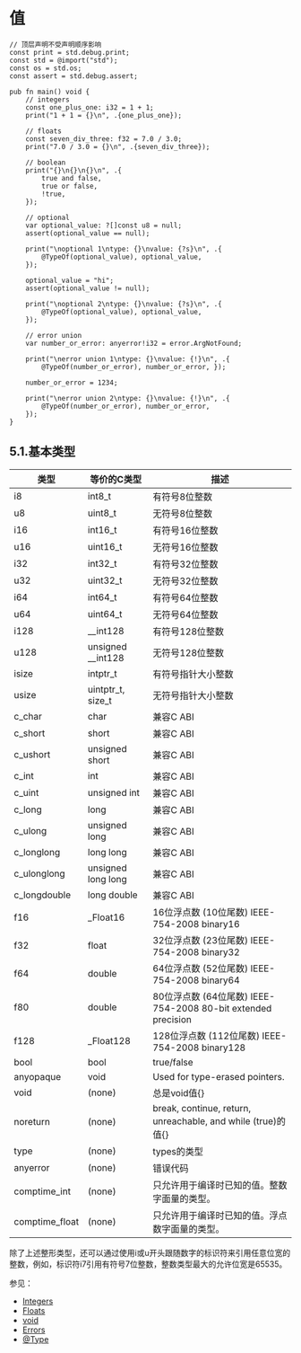 # 值
```zig
// 顶层声明不受声明顺序影响
const print = std.debug.print;
const std = @import("std");
const os = std.os;
const assert = std.debug.assert;

pub fn main() void {
    // integers
    const one_plus_one: i32 = 1 + 1;
    print("1 + 1 = {}\n", .{one_plus_one});

    // floats
    const seven_div_three: f32 = 7.0 / 3.0;
    print("7.0 / 3.0 = {}\n", .{seven_div_three});

    // boolean
    print("{}\n{}\n{}\n", .{
        true and false,
        true or false,
        !true,
    });

    // optional
    var optional_value: ?[]const u8 = null;
    assert(optional_value == null);

    print("\noptional 1\ntype: {}\nvalue: {?s}\n", .{
        @TypeOf(optional_value), optional_value,
    });

    optional_value = "hi";
    assert(optional_value != null);

    print("\noptional 2\ntype: {}\nvalue: {?s}\n", .{
        @TypeOf(optional_value), optional_value,
    });

    // error union
    var number_or_error: anyerror!i32 = error.ArgNotFound;

    print("\nerror union 1\ntype: {}\nvalue: {!}\n", .{
        @TypeOf(number_or_error), number_or_error, });

    number_or_error = 1234;

    print("\nerror union 2\ntype: {}\nvalue: {!}\n", .{
        @TypeOf(number_or_error), number_or_error,
    });
}
```
## 5.1.基本类型
| 类型 | 等价的C类型 | 描述 |
|------|--------------|-------------|
|i8|int8_t|有符号8位整数|
|u8| uint8_t |无符号8位整数|
|i16| int16_t |有符号16位整数|
|u16| uint16_t |无符号16位整数|
|i32| int32_t |有符号32位整数|
|u32| uint32_t |无符号32位整数|
|i64| int64_t |有符号64位整数|
|u64| uint64_t |无符号64位整数|
|i128| __int128 |有符号128位整数|
|u128| unsigned __int128 |无符号128位整数|
|isize| intptr_t |有符号指针大小整数|
|usize| uintptr_t, size_t |无符号指针大小整数|
|c_char| char |兼容C ABI|
|c_short| short |兼容C ABI|
|c_ushort| unsigned short |兼容C ABI|
|c_int| int |兼容C ABI|
|c_uint| unsigned int |兼容C ABI|
|c_long| long |兼容C ABI|
|c_ulong| unsigned long |兼容C ABI|
|c_longlong| long long |兼容C ABI|
|c_ulonglong| unsigned long long |兼容C ABI|
|c_longdouble| long double |兼容C ABI|
|f16| _Float16 |16位浮点数 (10位尾数) IEEE-754-2008 binary16|
|f32| float |32位浮点数 (23位尾数) IEEE-754-2008 binary32|
|f64| double |64位浮点数 (52位尾数) IEEE-754-2008 binary64|
|f80| double |80位浮点数 (64位尾数) IEEE-754-2008 80-bit extended precision|
|f128| _Float128 |128位浮点数 (112位尾数) IEEE-754-2008 binary128|
|bool| bool |true/false|
|anyopaque| void |Used for type-erased pointers.|
|void| (none) |总是void值{}|
|noreturn| (none) |break, continue, return, unreachable, and while (true)的值{}|
|type| (none) |types的类型|
|anyerror| (none) |错误代码|
|comptime_int| (none) |只允许用于编译时已知的值。整数字面量的类型。|
|comptime_float| (none) |只允许用于编译时已知的值。浮点数字面量的类型。|
除了上述整形类型，还可以通过使用i或u开头跟随数字的标识符来引用任意位宽的整数，例如，标识符i7引用有符号7位整数，整数类型最大的允许位宽是65535。

参见：
* [Integers](https://ziglang.org/documentation/0.11.0/#Integers )
* [Floats](https://ziglang.org/documentation/0.11.0/#Floats)
* [void](https://ziglang.org/documentation/0.11.0/#void)
* [Errors](https://ziglang.org/documentation/0.11.0/#Errors)
* [@Type](https://ziglang.org/documentation/0.11.0/#Type)